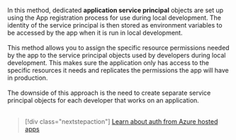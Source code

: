 In this method, dedicated **application service principal** objects are set up using the App registration process for use during local development.  The identity of the service principal is then stored as environment variables to be accessed by the app when it is run in local development.<br>
<br>
This method allows you to assign the specific resource permissions needed by the app to the service principal objects used by developers during local development.  This makes sure the application only has access to the specific resources it needs and replicates the permissions the app will have in production.<br>
<br>
The downside of this approach is the need to create separate service principal objects for each developer that works on an application.<br>
<br>
> [!div class="nextstepaction"]
> [Learn about auth from Azure hosted apps](../authentication-local-development-service-principal.md)
